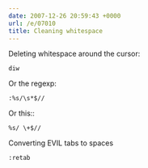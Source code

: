```yaml
---
date: 2007-12-26 20:59:43 +0000
url: /e/07010
title: Cleaning whitespace
---
```



Deleting whitespace around the cursor:

    diw

Or the regexp:

    :%s/\s*$//

Or this::

    %s/ \+$//

Converting EVIL tabs to spaces

    :retab

